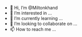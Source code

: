- 👋 Hi, I’m @Miltonkhand
- 👀 I’m interested in ...
- 🌱 I’m currently learning ...
- 💞️ I’m looking to collaborate on ...
- 📫 How to reach me ...

<!---
Miltonkhand/Miltonkhand is a ✨ special ✨ repository because its `README.md` (this file) appears on your GitHub profile.
You can click the Preview link to take a look at your changes.
--->
